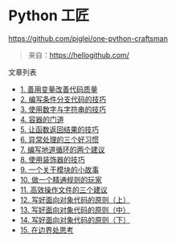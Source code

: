 # Python 工匠

https://github.com/piglei/one-python-craftsman
> 来自：https://hellogithub.com/

文章列表
- [1. 善用变量改善代码质量](https://github.com/piglei/one-python-craftsman/blob/master/zh_CN/1-using-variables-well.md)
- [2. 编写条件分支代码的技巧](https://github.com/piglei/one-python-craftsman/blob/master/zh_CN/2-if-else-block-secrets.md)
- [3. 使用数字与字符串的技巧](https://github.com/piglei/one-python-craftsman/blob/master/zh_CN/3-tips-on-numbers-and-strings.md)
- [4. 容器的门道](https://github.com/piglei/one-python-craftsman/blob/master/zh_CN/4-mastering-container-types.md)
- [5. 让函数返回结果的技巧](https://github.com/piglei/one-python-craftsman/blob/master/zh_CN/5-function-returning-tips.md)
- [6. 异常处理的三个好习惯](https://github.com/piglei/one-python-craftsman/blob/master/zh_CN/6-three-rituals-of-exceptions-handling.md)
- [7. 编写地道循环的两个建议](https://github.com/piglei/one-python-craftsman/blob/master/zh_CN/7-two-tips-on-loop-writing.md)
- [8. 使用装饰器的技巧](https://github.com/piglei/one-python-craftsman/blob/master/zh_CN/8-tips-on-decorators.md)
- [9. 一个关于模块的小故事](https://github.com/piglei/one-python-craftsman/blob/master/zh_CN/9-a-story-on-cyclic-imports.md)
- [10. 做一个精通规则的玩家](https://github.com/piglei/one-python-craftsman/blob/master/zh_CN/10-a-good-player-know-the-rules.md)
- [11. 高效操作文件的三个建议](https://github.com/piglei/one-python-craftsman/blob/master/zh_CN/11-three-tips-on-writing-file-related-codes.md)
- [12. 写好面向对象代码的原则（上）](https://github.com/piglei/one-python-craftsman/blob/master/zh_CN/12-write-solid-python-codes-part-1.md)
- [13. 写好面向对象代码的原则（中）](https://github.com/piglei/one-python-craftsman/blob/master/zh_CN/13-write-solid-python-codes-part-2.md)
- [14. 写好面向对象代码的原则（下）](https://github.com/piglei/one-python-craftsman/blob/master/zh_CN/14-write-solid-python-codes-part-3.md)
- [15. 在边界处思考](https://github.com/piglei/one-python-craftsman/blob/master/zh_CN/15-thinking-in-edge-cases.md)



